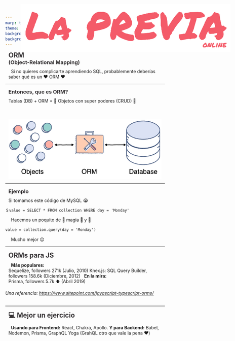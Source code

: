 ```yaml
---
marp: true
theme: gaia
backgroundColor: #fff
backgroundImage: url('https://venngage-wordpress.s3.amazonaws.com/uploads/2018/11/15-Presentation-Background-Examples37.png')
---
```


<!-- Para ver esto bonito necesitas este plugin: https://marketplace.visualstudio.com/items?itemName=marp-team.marp-vscode -->

<style>

  img[alt~="center"] {
    display: block;
    margin: auto;
    padding-top: 50px
  }

  img[alt~="logo"] {
    display: block;
    position: absolute;
    right: 20px;
    top: 30px;
  }

  h1, h2, h3 {
    margin: 0 0 0 10px;
    color: #353234;
  }

  p {
    margin: 10px;
  }

</style>

![w:150 logo](./logo.png)
## ORM
### (Object-Relational Mapping)
&nbsp;
Si no quieres complicarte aprendiendo SQL, probablemente deberías saber qué es un :heart: ORM :heart:

---
![w:150 logo](./logo.png)
### Entonces, que es ORM?

Tablas (DB) + ORM  = :star2: Objetos con super poderes (CRUD) :star2:
&nbsp;
![w:700 center](./map.png)

---
![w:150 logo](./logo.png)
### Ejemplo

Si tomamos este código de MySQL :sob:

```markdown
＄value = SELECT * FROM collection WHERE day = 'Monday'
```
&nbsp;
Hacemos un poquito de :crystal_ball: magia :crystal_ball: y :confetti_ball:

```markdown
value = collection.query(day = 'Monday')
```
&nbsp;
Mucho mejor :relieved:

---
![w:150 logo](./logo.png)
## ORMs para JS
&nbsp;
**Más populares:** \
Sequelize, followers 271k (Julio, 2010)
Knex.js: SQL Query Builder, followers 158.6k (Diciembre, 2012)
&nbsp;
**En la mira:** \
Prisma, followers 5.7k :arrow_up: (Abril 2019)
&nbsp;
###### Una referencia: https://www.sitepoint.com/javascript-typescript-orms/
---
![w:150 logo](./logo.png)
## :computer: Mejor un ejercicio
&nbsp;
**Usando para Frontend:** React, Chakra, Apollo.
**Y para Backend:** Babel, Nodemon, Prisma, GraphQL Yoga (GrahQL otro que vale la pena :heart:)